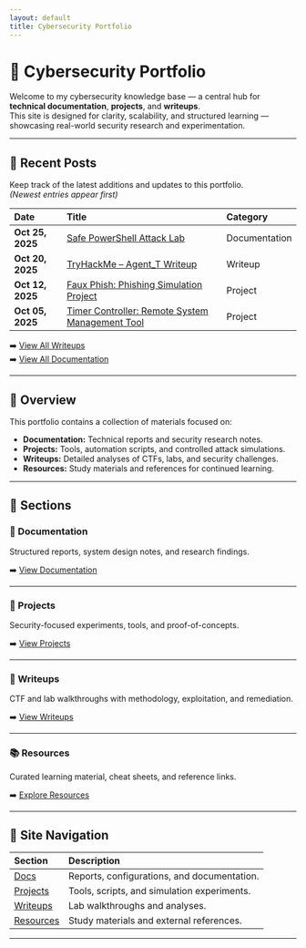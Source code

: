 ```yaml
---
layout: default
title: Cybersecurity Portfolio
---
```


# 🧩 Cybersecurity Portfolio

Welcome to my cybersecurity knowledge base — a central hub for **technical documentation**, **projects**, and **writeups**.  
This site is designed for clarity, scalability, and structured learning — showcasing real-world security research and experimentation.

---

## 📰 Recent Posts

Keep track of the latest additions and updates to this portfolio.  
*(Newest entries appear first)*

| Date | Title | Category |
|:------|:-------------------------------------------|:-------------|
| **Oct 25, 2025** | [Safe PowerShell Attack Lab](./docs/sysmon-lab.html) | Documentation |
| **Oct 20, 2025** | [TryHackMe – Agent_T Writeup](./writeups/agent-t.html) | Writeup |
| **Oct 12, 2025** | [Faux Phish: Phishing Simulation Project](./projects/faux-phish.html) | Project |
| **Oct 05, 2025** | [Timer Controller: Remote System Management Tool](./projects/timer-controller.html) | Project |

➡️ [View All Writeups](./writeups/index.html)  
➡️ [View All Documentation](./docs/index.html)

---

## 📘 Overview

This portfolio contains a collection of materials focused on:

- **Documentation:** Technical reports and security research notes.  
- **Projects:** Tools, automation scripts, and controlled attack simulations.  
- **Writeups:** Detailed analyses of CTFs, labs, and security challenges.  
- **Resources:** Study materials and references for continued learning.

---

## 📂 Sections

### 🧠 Documentation
Structured reports, system design notes, and research findings.

➡️ [View Documentation](./docs/index.html)

---

### 🧰 Projects
Security-focused experiments, tools, and proof-of-concepts.

➡️ [View Projects](./projects/index.html)

---

### 🧩 Writeups
CTF and lab walkthroughs with methodology, exploitation, and remediation.

➡️ [View Writeups](./writeups/index.html)

---

### 📚 Resources
Curated learning material, cheat sheets, and reference links.

➡️ [Explore Resources](./resources/index.html)

---

## 🧭 Site Navigation

| Section | Description |
|:---------|:-------------|
| [Docs](./docs/index.html) | Reports, configurations, and documentation. |
| [Projects](./projects/index.html) | Tools, scripts, and simulation experiments. |
| [Writeups](./writeups/index.html) | Lab walkthroughs and analyses. |
| [Resources](./resources/index.html) | Study materials and external references. |

---



